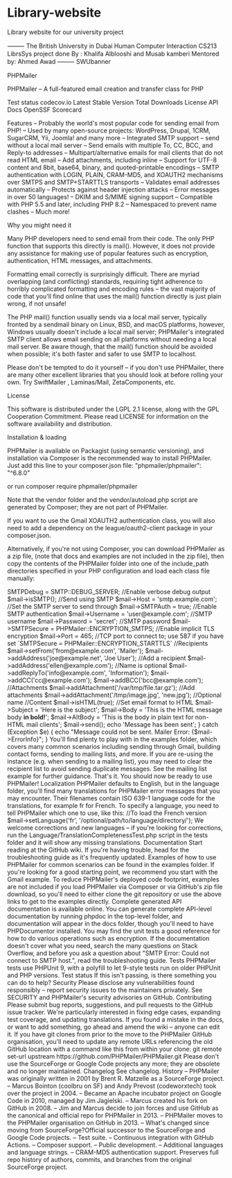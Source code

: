 # Library-website
Library website for our university project 

⸻
The British University in Dubai 
Human Computer Interaction CS213 
LibrsSys project done By : 
Khalifa Alblooshi and Musab kamberi
Mentored by: Ahmed Awad
⸻
SWUbanner

PHPMailer

PHPMailer – A full-featured email creation and transfer class for PHP

Test status 
codecov.io 
Latest Stable Version 
Total Downloads 
License 
API Docs 
OpenSSF Scorecard

Features
– Probably the world's most popular code for sending email from PHP!
– Used by many open-source projects: WordPress, Drupal, 1CRM, SugarCRM, Yii, Joomla! and many more
– Integrated SMTP support – send without a local mail server
– Send emails with multiple To, CC, BCC, and Reply-to addresses
– Multipart/alternative emails for mail clients that do not read HTML email
– Add attachments, including inline
– Support for UTF-8 content and 8bit, base64, binary, and quoted-printable encodings
– SMTP authentication with LOGIN, PLAIN, CRAM-MD5, and XOAUTH2 mechanisms over SMTPS and SMTP+STARTTLS transports
– Validates email addresses automatically
– Protects against header injection attacks
– Error messages in over 50 languages!
– DKIM and S/MIME signing support
– Compatible with PHP 5.5 and later, including PHP 8.2
– Namespaced to prevent name clashes
– Much more!

Why you might need it

Many PHP developers need to send email from their code. The only PHP function that supports this directly is mail(). However, it does not provide any assistance for making use of popular features such as encryption, authentication, HTML messages, and attachments.

Formatting email correctly is surprisingly difficult. There are myriad overlapping (and conflicting) standards, requiring tight adherence to horribly complicated formatting and encoding rules – the vast majority of code that you'll find online that uses the mail() function directly is just plain wrong, if not unsafe!

The PHP mail() function usually sends via a local mail server, typically fronted by a sendmail binary on Linux, BSD, and macOS platforms, however, Windows usually doesn't include a local mail server; PHPMailer's integrated SMTP client allows email sending on all platforms without needing a local mail server. Be aware though, that the mail() function should be avoided when possible; it's both faster and safer to use SMTP to localhost.

Please don't be tempted to do it yourself – if you don't use PHPMailer, there are many other excellent libraries that 
you should look at before rolling your own. Try SwiftMailer 
, Laminas/Mail, ZetaComponents, etc.

License

This software is distributed under the LGPL 2.1 license, along with the GPL Cooperation Commitment. Please read LICENSE for information on the software availability and distribution.

Installation & loading

PHPMailer is available on Packagist (using semantic versioning), and installation via Composer is the recommended way to install PHPMailer. Just add this line to your composer.json file:
"phpmailer/phpmailer": "^6.8.0"

or run
composer require phpmailer/phpmailer

Note that the vendor folder and the vendor/autoload.php script are generated by Composer; they are not part of PHPMailer.

If you want to use the Gmail XOAUTH2 authentication class, you will also need to add a dependency on the league/oauth2-client package in your composer.json.

Alternatively, if you're not using Composer, you 
can download PHPMailer as a zip file, (note that docs and examples are not included in the zip file), then copy the contents of the PHPMailer folder into one of the include_path directories specified in your PHP configuration and load each class file manually:
<?php
use PHPMailer\PHPMailer\PHPMailer;
use PHPMailer\PHPMailer\Exception;

require 'path/to/PHPMailer/src/Exception.php';
require 'path/to/PHPMailer/src/PHPMailer.php';
require 'path/to/PHPMailer/src/SMTP.php';

If you're not using the SMTP class explicitly (you're probably not), you don't need a use line for the SMTP class. Even if you're not using exceptions, you do still need to load the Exception class as it is used internally.

Legacy versions

PHPMailer 5.2 (which is compatible with PHP 5.0 — 7.0) is no longer supported, even for security updates. You will find the latest version of 5.2 in the 5.2-stable branch. If you're using PHP 5.5 or later (which you should be), switch to the 6.x releases.
Upgrading from 5.2
The biggest changes are that source files are now in the src/ folder, and PHPMailer now declares the namespace PHPMailer\PHPMailer. This has several important effects – read the upgrade guide for more details.
Minimal installation
While installing the entire package manually or with Composer is simple, convenient, and reliable, you may want to include only vital files in your project. At the very least you will need src/PHPMailer.php. If you're using SMTP, you'll need src/SMTP.php, and if you're using POP-before SMTP (very unlikely!), you'll need src/POP3.php. You can skip the language folder if you're not showing errors to users and can make do with English-only errors. If you're using XOAUTH2 you will need src/OAuth.php as well as the Composer dependencies for the services you wish to authenticate with. Really, it's much easier to use Composer!

A Simple Example
<?php
//Import PHPMailer classes into the global namespace
//These must be at the top of your script, not inside a function
use PHPMailer\PHPMailer\PHPMailer;
use PHPMailer\PHPMailer\SMTP;
use PHPMailer\PHPMailer\Exception;

//Load Composer's autoloader
require 'vendor/autoload.php';

//Create an instance; passing `true` enables exceptions
$mail = new PHPMailer(true);

try {
    //Server settings
    $mail->SMTPDebug = SMTP::DEBUG_SERVER;                      //Enable verbose debug output
    $mail->isSMTP();                                            //Send using SMTP
    $mail->Host       = 'smtp.example.com';                     //Set the SMTP server to send through
    $mail->SMTPAuth   = true;                                   //Enable SMTP authentication
    $mail->Username   = 'user@example.com';                     //SMTP username
    $mail->Password   = 'secret';                               //SMTP password
    $mail->SMTPSecure = PHPMailer::ENCRYPTION_SMTPS;            //Enable implicit TLS encryption
    $mail->Port       = 465;                                    //TCP port to connect to; use 587 if you have set `SMTPSecure = PHPMailer::ENCRYPTION_STARTTLS`

    //Recipients
    $mail->setFrom('from@example.com', 'Mailer');
    $mail->addAddress('joe@example.net', 'Joe User');     //Add a recipient
    $mail->addAddress('ellen@example.com');               //Name is optional
    $mail->addReplyTo('info@example.com', 'Information');
    $mail->addCC('cc@example.com');
    $mail->addBCC('bcc@example.com');

    //Attachments
    $mail->addAttachment('/var/tmp/file.tar.gz');         //Add attachments
    $mail->addAttachment('/tmp/image.jpg', 'new.jpg');    //Optional name

    //Content
    $mail->isHTML(true);                                  //Set email format to HTML
    $mail->Subject = 'Here is the subject';
    $mail->Body    = 'This is the HTML message body <b>in bold!</b>';
    $mail->AltBody = 'This is the body in plain text for non-HTML mail clients';

    $mail->send();
    echo 'Message has been sent';
} catch (Exception $e) {
    echo "Message could not be sent. Mailer Error: {$mail->ErrorInfo}";
}

You'll find plenty to play with in the examples folder, which covers many common scenarios including sending through Gmail, building contact forms, sending to mailing lists, and more.

If you are re-using the instance (e.g. when sending to a mailing list), you may need to clear the recipient list to avoid sending duplicate messages. See the mailing list example for further guidance.

That's it. You should now be ready to use PHPMailer!

Localization

PHPMailer defaults to English, but in the language folder, you'll find many translations for PHPMailer error messages that you may encounter. Their filenames contain ISO 639-1 language code for the translations, for example fr for French. To specify a language, you need to tell PHPMailer which one to use, like this:
//To load the French version
$mail->setLanguage('fr', '/optional/path/to/language/directory/');

We welcome corrections and new languages – if you're looking for corrections, run the Language/TranslationCompletenessTest.php script in the tests folder and it will show any missing translations.

Documentation

Start reading at the GitHub wiki. If you're having trouble, head for the troubleshooting guide as it's frequently updated.

Examples of how to use PHPMailer for common scenarios can be found in the examples folder. If you're looking for a good starting point, we recommend you start with the Gmail example.

To reduce PHPMailer's deployed code footprint, examples are not included if you load PHPMailer via Composer or via GitHub's zip file download, so you'll need to either clone the git repository or use the above links to get to the examples directly.

Complete generated API documentation is available online.

You can generate complete API-level documentation by running phpdoc in the top-level folder, and documentation will appear in the docs folder, though you'll need to have PHPDocumentor installed. You may find the unit tests a good reference for how to do various operations such as encryption.

If the documentation doesn't cover what you need, search the many questions on Stack Overflow, and before you ask a question about "SMTP Error: Could not connect to SMTP host.", read the troubleshooting guide.

Tests

PHPMailer tests use PHPUnit 9, with a polyfill to let 9-style tests run on older PHPUnit and PHP versions.

Test status

If this isn't passing, is there something you can do to help?

Security

Please disclose any vulnerabilities found responsibly – report security issues to the maintainers privately.

See SECURITY and PHPMailer's security advisories on GitHub.

Contributing

Please submit bug reports, suggestions, and pull requests to the GitHub issue tracker.

We're particularly interested in fixing edge cases, expanding test coverage, and updating translations.

If you found a mistake in the docs, or want to add something, go ahead and amend the wiki – anyone can edit it.

If you have git clones from prior to the move to the PHPMailer GitHub organisation, you'll need to update any remote URLs referencing the old GitHub location with a command like this from within your clone:
git remote set-url upstream https://github.com/PHPMailer/PHPMailer.git

Please don't use the SourceForge or Google Code projects any more; they are obsolete and no longer maintained.


Changelog

See changelog.

History
– PHPMailer was originally written in 2001 by Brent R. Matzelle as a SourceForge project.
– Marcus Bointon (coolbru on SF) and Andy Prevost (codeworxtech) took over the project in 2004.
– Became an Apache incubator project on Google Code in 2010, managed by Jim Jagielski.
– Marcus created his fork on GitHub in 2008.
– Jim and Marcus decide to join forces and use GitHub as the canonical and official repo for PHPMailer in 2013.
– PHPMailer moves to the PHPMailer organisation on GitHub in 2013.
– What's changed since moving from SourceForge?Official successor to the SourceForge and Google Code projects.
– Test suite.
– Continuous integration with GitHub Actions.
– Composer support.
– Public development.
– Additional languages and language strings.
– CRAM-MD5 authentication support.
Preserves full repo history of authors, commits, and branches from the original SourceForge project.
